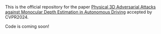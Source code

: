 This is the official repository for the paper [Physical 3D Adversarial Attacks against Monocular Depth Estimation in Autonomous Driving]() accepted by CVPR2024.

Code is coming soon!
